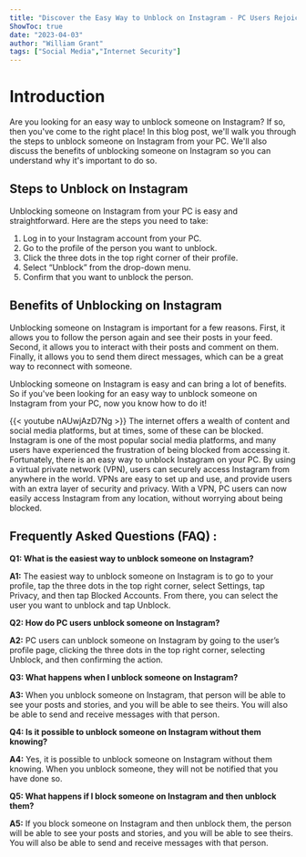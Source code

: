 ```yaml
---
title: "Discover the Easy Way to Unblock on Instagram - PC Users Rejoice!"
ShowToc: true 
date: "2023-04-03"
author: "William Grant" 
tags: ["Social Media","Internet Security"]
---
```

# Introduction
Are you looking for an easy way to unblock someone on Instagram? If so, then you've come to the right place! In this blog post, we'll walk you through the steps to unblock someone on Instagram from your PC. We'll also discuss the benefits of unblocking someone on Instagram so you can understand why it's important to do so. 

## Steps to Unblock on Instagram
Unblocking someone on Instagram from your PC is easy and straightforward. Here are the steps you need to take:

1. Log in to your Instagram account from your PC.
2. Go to the profile of the person you want to unblock.
3. Click the three dots in the top right corner of their profile.
4. Select “Unblock” from the drop-down menu.
5. Confirm that you want to unblock the person.

## Benefits of Unblocking on Instagram
Unblocking someone on Instagram is important for a few reasons. First, it allows you to follow the person again and see their posts in your feed. Second, it allows you to interact with their posts and comment on them. Finally, it allows you to send them direct messages, which can be a great way to reconnect with someone. 

Unblocking someone on Instagram is easy and can bring a lot of benefits. So if you've been looking for an easy way to unblock someone on Instagram from your PC, now you know how to do it!

{{< youtube nAUwjAzD7Ng >}} 
The internet offers a wealth of content and social media platforms, but at times, some of these can be blocked. Instagram is one of the most popular social media platforms, and many users have experienced the frustration of being blocked from accessing it. Fortunately, there is an easy way to unblock Instagram on your PC. By using a virtual private network (VPN), users can securely access Instagram from anywhere in the world. VPNs are easy to set up and use, and provide users with an extra layer of security and privacy. With a VPN, PC users can now easily access Instagram from any location, without worrying about being blocked.

## Frequently Asked Questions (FAQ) :
**Q1: What is the easiest way to unblock someone on Instagram?**

**A1:** The easiest way to unblock someone on Instagram is to go to your profile, tap the three dots in the top right corner, select Settings, tap Privacy, and then tap Blocked Accounts. From there, you can select the user you want to unblock and tap Unblock.

**Q2: How do PC users unblock someone on Instagram?**

**A2:** PC users can unblock someone on Instagram by going to the user’s profile page, clicking the three dots in the top right corner, selecting Unblock, and then confirming the action.

**Q3: What happens when I unblock someone on Instagram?**

**A3:** When you unblock someone on Instagram, that person will be able to see your posts and stories, and you will be able to see theirs. You will also be able to send and receive messages with that person.

**Q4: Is it possible to unblock someone on Instagram without them knowing?**

**A4:** Yes, it is possible to unblock someone on Instagram without them knowing. When you unblock someone, they will not be notified that you have done so.

**Q5: What happens if I block someone on Instagram and then unblock them?**

**A5:** If you block someone on Instagram and then unblock them, the person will be able to see your posts and stories, and you will be able to see theirs. You will also be able to send and receive messages with that person.


